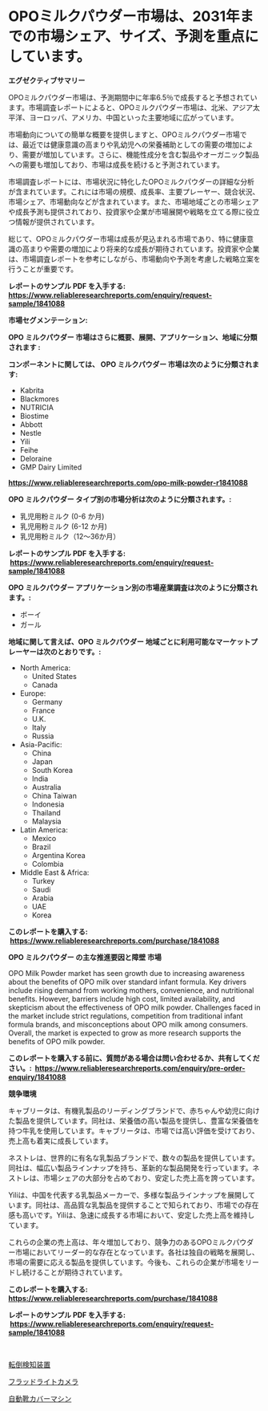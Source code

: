 <p><h1>OPOミルクパウダー市場は、2031年までの市場シェア、サイズ、予測を重点にしています。</h1></p><p><strong>エグゼクティブサマリー</strong></p>
<p><p>OPOミルクパウダー市場は、予測期間中に年率6.5％で成長すると予想されています。市場調査レポートによると、OPOミルクパウダー市場は、北米、アジア太平洋、ヨーロッパ、アメリカ、中国といった主要地域に広がっています。</p><p>市場動向についての簡単な概要を提供しますと、OPOミルクパウダー市場では、最近では健康意識の高まりや乳幼児への栄養補助としての需要の増加により、需要が増加しています。さらに、機能性成分を含む製品やオーガニック製品への需要も増加しており、市場は成長を続けると予測されています。</p><p>市場調査レポートには、市場状況に特化したOPOミルクパウダーの詳細な分析が含まれています。これには市場の規模、成長率、主要プレーヤー、競合状況、市場シェア、市場動向などが含まれています。また、市場地域ごとの市場シェアや成長予測も提供されており、投資家や企業が市場展開や戦略を立てる際に役立つ情報が提供されています。</p><p>総じて、OPOミルクパウダー市場は成長が見込まれる市場であり、特に健康意識の高まりや需要の増加により将来的な成長が期待されています。投資家や企業は、市場調査レポートを参考にしながら、市場動向や予測を考慮した戦略立案を行うことが重要です。</p></p>
<p><strong>レポートのサンプル PDF を入手する: <a href="https://www.reliableresearchreports.com/enquiry/request-sample/1841088">https://www.reliableresearchreports.com/enquiry/request-sample/1841088</a></strong></p>
<p><strong>市場セグメンテーション:</strong></p>
<p><strong> OPO ミルクパウダー 市場はさらに概要、展開、アプリケーション、地域に分類されます :</strong></p>
<p><strong>コンポーネントに関しては、 OPO ミルクパウダー 市場は次のように分類されます: &nbsp;</strong></p>
<p><ul><li>Kabrita</li><li>Blackmores</li><li>NUTRICIA</li><li>Biostime</li><li>Abbott</li><li>Nestle</li><li>Yili</li><li>Feihe</li><li>Deloraine</li><li>GMP Dairy Limited</li></ul></p>
<p><strong><a href="https://www.reliableresearchreports.com/opo-milk-powder-r1841088">https://www.reliableresearchreports.com/opo-milk-powder-r1841088</a></strong></p>
<p><strong> OPO ミルクパウダー タイプ別の市場分析は次のように分類されます。:</strong></p>
<p><ul><li>乳児用粉ミルク (0-6 か月)</li><li>乳児用粉ミルク (6-12 か月)</li><li>乳児用粉ミルク（12〜36か月）</li></ul></p>
<p><strong>レポートのサンプル PDF を入手する: &nbsp;<a href="https://www.reliableresearchreports.com/enquiry/request-sample/1841088">https://www.reliableresearchreports.com/enquiry/request-sample/1841088</a></strong></p>
<p><strong> OPO ミルクパウダー アプリケーション別の市場産業調査は次のように分類されます。:</strong></p>
<p><ul><li>ボーイ</li><li>ガール</li></ul></p>
<p><strong>地域に関して言えば、OPO ミルクパウダー 地域ごとに利用可能なマーケットプレーヤーは次のとおりです。:</strong></p>
<p><ul>
    <li>
        North America:
        <ul>
            <li>United States</li>
            <li>Canada</li>
        </ul>
    </li>
    <li>
        Europe:
        <ul>
            <li>Germany</li>
            <li>France</li>
            <li>U.K.</li>
            <li>Italy</li>
            <li>Russia</li>
        </ul>
    </li>
    <li>
        Asia-Pacific:
        <ul>
            <li>China</li>
            <li>Japan</li>
            <li>South Korea</li>
            <li>India</li>
            <li>Australia</li>
            <li>China Taiwan</li>
            <li>Indonesia</li>
            <li>Thailand</li>
            <li>Malaysia</li>
        </ul>
    </li>
    <li>
        Latin America:
        <ul>
            <li>Mexico</li>
            <li>Brazil</li>
            <li>Argentina Korea</li>
            <li>Colombia</li>
        </ul>
    </li>
    <li>
        Middle East & Africa:
        <ul>
            <li>Turkey</li>
            <li>Saudi</li>
            <li>Arabia</li>
            <li>UAE</li>
            <li>Korea</li>
        </ul>
    </li>
    </ul></p>
<p><strong>このレポートを購入する: &nbsp;<a href="https://www.reliableresearchreports.com/purchase/1841088">https://www.reliableresearchreports.com/purchase/1841088</a></strong></p>
<p><strong>OPO ミルクパウダー の主な推進要因と障壁 市場</strong></p>
<p><p>OPO Milk Powder market has seen growth due to increasing awareness about the benefits of OPO milk over standard infant formula. Key drivers include rising demand from working mothers, convenience, and nutritional benefits. However, barriers include high cost, limited availability, and skepticism about the effectiveness of OPO milk powder. Challenges faced in the market include strict regulations, competition from traditional infant formula brands, and misconceptions about OPO milk among consumers. Overall, the market is expected to grow as more research supports the benefits of OPO milk powder.</p></p>
<p><strong>このレポートを購入する前に、質問がある場合は問い合わせるか、共有してください。:&nbsp; <a href="https://www.reliableresearchreports.com/enquiry/pre-order-enquiry/1841088">https://www.reliableresearchreports.com/enquiry/pre-order-enquiry/1841088</a></strong></p>
<p><strong>競争環境</strong></p>
<p><p>キャブリータは、有機乳製品のリーディングブランドで、赤ちゃんや幼児に向けた製品を提供しています。同社は、栄養価の高い製品を提供し、豊富な栄養価を持つ牛乳を使用しています。キャブリータは、市場では高い評価を受けており、売上高も着実に成長しています。</p><p>ネストレは、世界的に有名な乳製品ブランドで、数々の製品を提供しています。同社は、幅広い製品ラインナップを持ち、革新的な製品開発を行っています。ネストレは、市場シェアの大部分を占めており、安定した売上高を誇っています。</p><p>Yiliは、中国を代表する乳製品メーカーで、多様な製品ラインナップを展開しています。同社は、高品質な乳製品を提供することで知られており、市場での存在感も高いです。Yiliは、急速に成長する市場において、安定した売上高を維持しています。</p><p>これらの企業の売上高は、年々増加しており、競争力のあるOPOミルクパウダー市場においてリーダー的な存在となっています。各社は独自の戦略を展開し、市場の需要に応える製品を提供しています。今後も、これらの企業が市場をリードし続けることが期待されています。</p></p>
<p><strong>このレポートを購入する: &nbsp; <a href="https://www.reliableresearchreports.com/purchase/1841088">https://www.reliableresearchreports.com/purchase/1841088</a></strong></p>
<p><strong>レポートのサンプル PDF を入手する: &nbsp;<a href="https://www.reliableresearchreports.com/enquiry/request-sample/1841088">https://www.reliableresearchreports.com/enquiry/request-sample/1841088</a></strong><strong></strong></p>
<p>&nbsp;</p>
<p><p><a href="https://medium.com/@alexandrakristinadresen/%E8%BB%A2%E5%80%92%E6%A4%9C%E7%9F%A5%E3%83%87%E3%83%90%E3%82%A4%E3%82%B9%E5%B8%82%E5%A0%B4-%E5%B8%82%E5%A0%B4%E3%82%B7%E3%82%A7%E3%82%A2-%E5%B8%82%E5%A0%B4%E3%83%88%E3%83%AC%E3%83%B3%E3%83%89-%E3%81%8A%E3%82%88%E3%81%B3%E5%B0%86%E6%9D%A5%E3%81%AE%E6%88%90%E9%95%B7%E3%82%92%E6%8E%A2%E3%82%8B-bf28c0901ad9">転倒検知装置</a></p><p><a href="https://github.com/Sophiaard2003/Market-Research-Report-List-1/blob/main/750542825460.md">フラッドライトカメラ</a></p><p><a href="https://medium.com/@claudehintz/%E8%87%AA%E5%8B%95%E9%9D%B4%E3%82%AB%E3%83%90%E3%83%BC%E3%83%9E%E3%82%B7%E3%83%B3%E5%B8%82%E5%A0%B4%E3%81%AE%E3%83%A1%E3%83%88%E3%83%AA%E3%82%AF%E3%82%B9%E3%81%AE%E8%A7%A3%E8%AA%AD-%E5%B8%82%E5%A0%B4%E3%82%B7%E3%82%A7%E3%82%A2-%E3%83%88%E3%83%AC%E3%83%B3%E3%83%89-%E6%88%90%E9%95%B7%E3%83%91%E3%82%BF%E3%83%BC%E3%83%B3-ed6df6d46214">自動靴カバーマシン</a></p></p>
